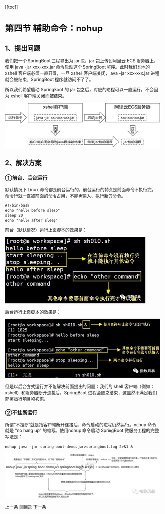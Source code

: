 [[toc]]

# 第四节 辅助命令：nohup



## 1、提出问题

我们把一个 SpringBoot 工程导出为 jar 包，jar 包上传到阿里云 ECS 服务器上，使用 java -jar xxx-xxx.jar 命令启动这个 SpringBoot 程序。此时我们本地的 xshell 客户端必须一直开着，一旦 xshell 客户端关闭，java -jar xxx-xxx.jar 进程就会被结束，SpringBoot 程序就访问不了了。

所以我们希望启动 SpringBoot 的 jar 包之后，对应的进程可以一直运行，不会因为 xshell 客户端关闭而被结束。

![./images](./images/img088.png)



## 2、解决方案

### ①前台、后台运行

默认情况下 Linux 命令都是前台运行的，前台运行的特点是前面命令不执行完，命令行就一直被前面的命令占用，不能再输入、执行新的命令。

```shell
#!/bin/bash
echo "hello before sleep"
sleep 20
echo "hello after sleep"
```

前台（默认情况）运行上面脚本的效果是：

![./images](./images/img089.png)

后台运行上面脚本的效果是：

![./images](./images/img090.png)

但是以后台方式运行并不能解决前面提出的问题：我们的 shell 客户端（例如：xshell）和服务器断开连接后，SpringBoot 进程会随之结束，这显然不满足我们部署运行项目的初衷。



### ②不挂断运行

所谓“不挂断”就是指客户端断开连接后，命令启动的进程仍然运行。nohup 命令就是 ”no hang up“ 的缩写。使用nohup 命令启动 SpringBoot 微服务工程的完整写法是：

```shell
nohup java -jar spring-boot-demo.jar>springboot.log 2>&1 &
```

![./images](./images/img091.png)



[上一条](verse04-06-curl.html) [回目录](verse04-00-index.html) [下一条](verse04-08-wget.html)